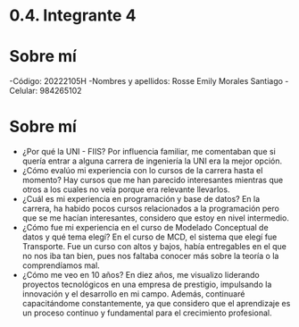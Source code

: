 # 0.4. Integrante 4
# Sobre mí
-Código: 20222105H
-Nombres y apellidos: Rosse Emily Morales Santiago 
-Celular: 984265102
# Sobre mí
- ¿Por qué la UNI - FIIS?
    Por influencia familiar, me comentaban que si quería entrar a alguna carrera de ingeniería la UNI era la mejor opción.
- ¿Cómo evalúo mi experiencia con lo cursos de la carrera hasta el momento?
    Hay cursos que me han parecido interesantes mientras que otros a los cuales no veía porque era relevante llevarlos.
- ¿Cuál es mi experiencia en programación y base de datos?
    En la carrera, ha habido pocos cursos relacionados a la programación pero que se me hacían interesantes, considero que estoy en nivel intermedio. 
- ¿Cómo fue mi experiencia en el curso de Modelado Conceptual de datos y qué tema elegí?
    En el curso de MCD, el sistema que elegí fue Transporte. Fue un curso con altos y bajos, había entregables en el que no nos iba tan bien, pues nos faltaba conocer más sobre la teoría o la comprendíamos mal.
- ¿Cómo me veo en 10 años?
    En diez años, me visualizo liderando proyectos tecnológicos en una empresa de prestigio, impulsando la innovación y el desarrollo en mi campo. Además, continuaré capacitándome constantemente, ya que considero que el aprendizaje es un proceso continuo y fundamental para el crecimiento profesional.